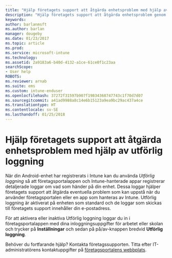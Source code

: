 ```yaml
---
title: "Hjälp företagets support att åtgärda enhetsproblem med hjälp av utförlig loggning | Microsoft Docs"
description: "Hjälp företagets support att åtgärda enhetsproblem genom att använda utförlig loggning"
keywords: 
author: barlanmsft
ms.author: barlan
manager: dougeby
ms.date: 01/23/2017
ms.topic: article
ms.prod: 
ms.service: microsoft-intune
ms.technology: 
ms.assetid: 2a9183a6-b40d-4132-a1ce-61ce0f1c23aa
searchScope:
- User help
ROBOTS: 
ms.reviewer: arnab
ms.suite: ems
ms.custom: intune-enduser
ms.openlocfilehash: 37272f31597b907f19834368747743c1f70d7d07
ms.sourcegitcommit: a41ad9988a8c14e6b15123a9ea9bc29ac437a4ce
ms.translationtype: HT
ms.contentlocale: sv-SE
ms.lasthandoff: 01/25/2018
---
```

# <a name="help-your-company-support-fix-device-issues-with-verbose-logging"></a>Hjälp företagets support att åtgärda enhetsproblem med hjälp av utförlig loggning

När din Android-enhet har registrerats i Intune kan du använda *Utförlig loggning* så att företagsportalappen och Intune-hanterade appar registrerar detaljerade loggar om vad som händer på din enhet. Dessa loggar hjälper företagets support att åtgärda eventuella problem som kan uppstå när du använder företagsportalen eller en app som hanteras av Intune. Utförlig loggning är aktiverat på enheten som standard och de loggar som skickas till företagets support innehåller din e-postadress.

För att aktivera eller inaktiva Utförlig loggning loggar du in i företagsportalappen med dina inloggningsuppgifter för arbetet eller skolan och trycker på **Inställningar** och sedan på på/av-knappen bredvid **Utförlig loggning**.

Behöver du fortfarande hjälp? Kontakta företagssupporten. Titta efter IT-administratörens kontaktuppgifter på [företagsportalens webbplats](https://portal.manage.microsoft.com#HelpDeskDialog).
